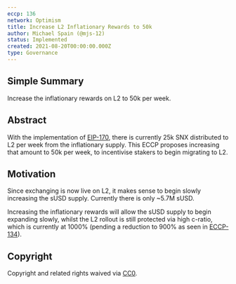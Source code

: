 ```yaml
---
eccp: 136
network: Optimism
title: Increase L2 Inflationary Rewards to 50k
author: Michael Spain (@mjs-12)
status: Implemented
created: 2021-08-20T00:00:00.000Z
type: Governance
---
```


## Simple Summary

<!--"If you can't explain it simply, you don't understand it well enough." Provide a simplified and layman-accessible explanation of the ECCP.-->

Increase the inflationary rewards on L2 to 50k per week.

## Abstract

<!--A short (~200 word) description of the variable change proposed.-->

With the implementation of [EIP-170](https://eips.elysian.finance/eips/eip-170), there is currently 25k SNX distributed to L2 per week from the inflationary supply. This ECCP proposes increasing that amount to 50k per week, to incentivise stakers to begin migrating to L2.

## Motivation

<!--The motivation is critical for ECCPs that want to update variables within Elysian. It should clearly explain why the existing variable is not incentive aligned. ECCP submissions without sufficient motivation may be rejected outright.-->

Since exchanging is now live on L2, it makes sense to begin slowly increasing the sUSD supply. Currently there is only ~5.7M sUSD.

Increasing the inflationary rewards will allow the sUSD supply to begin expanding slowly, whilst the L2 rollout is still protected via high c-ratio, which is currently at 1000% (pending a reduction to 900% as seen in [ECCP-134](https://eips.elysian.finance/eccp/eccp-134)).

## Copyright

Copyright and related rights waived via [CC0](https://creativecommons.org/publicdomain/zero/1.0/).

